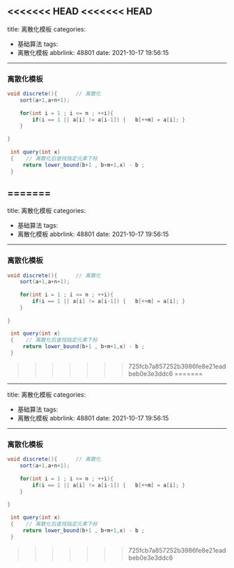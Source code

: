 <<<<<<< HEAD
<<<<<<< HEAD
---
title: 离散化模板
categories:
  - 基础算法
tags:
  - 离散化模板
abbrlink: 48801
date: 2021-10-17 19:56:15
---

### 离散化模板

```java
void discrete(){      // 离散化
    sort(a+1,a+n+1);
    
    for(int i = 1 ; i <= n ; ++i){
        if(i == 1 || a[i] != a[i-1]) {   b[++m] = a[i]; }
    }
    
}
 
 int query(int x)
 {    // 离散化后查找指定元素下标
     return lower_bound(b+1 , b+m+1,x) - b ;
 }
```

=======
---
title: 离散化模板
categories:
  - 基础算法
tags:
  - 离散化模板
abbrlink: 48801
date: 2021-10-17 19:56:15
---

### 离散化模板

```java
void discrete(){      // 离散化
    sort(a+1,a+n+1);
    
    for(int i = 1 ; i <= n ; ++i){
        if(i == 1 || a[i] != a[i-1]) {   b[++m] = a[i]; }
    }
    
}
 
 int query(int x)
 {    // 离散化后查找指定元素下标
     return lower_bound(b+1 , b+m+1,x) - b ;
 }
```

>>>>>>> 725fcb7a857252b3986fe8e21eadbeb0e3e3ddc6
=======
---
title: 离散化模板
categories:
  - 基础算法
tags:
  - 离散化模板
abbrlink: 48801
date: 2021-10-17 19:56:15
---

### 离散化模板

```java
void discrete(){      // 离散化
    sort(a+1,a+n+1);
    
    for(int i = 1 ; i <= n ; ++i){
        if(i == 1 || a[i] != a[i-1]) {   b[++m] = a[i]; }
    }
    
}
 
 int query(int x)
 {    // 离散化后查找指定元素下标
     return lower_bound(b+1 , b+m+1,x) - b ;
 }
```

>>>>>>> 725fcb7a857252b3986fe8e21eadbeb0e3e3ddc6
